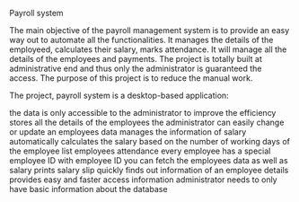 Payroll system

The main objective of the payroll management system is to provide an easy way out to automate all the functionalities. It manages the details of the employeed, calculates their salary, marks attendance. It will manage all the details of the employees and payments. The project is totally built at administrative end and thus only the administrator is guaranteed the access. The purpose of this project is to reduce the manual work.

The project, payroll system is a desktop-based application:

the data is only accessible to the administrator
to improve the efficiency
stores all the details of the employees
the administrator can easily change or update an employees data
manages the information of salary
automatically calculates the salary based on the number of working days of the employee
list employees attendance
every employee has a special employee ID
with employee ID you can fetch the employees data as well as salary
prints salary slip 
quickly finds out information of an employee details
provides easy and faster access information
administrator needs to only have basic information about the database
